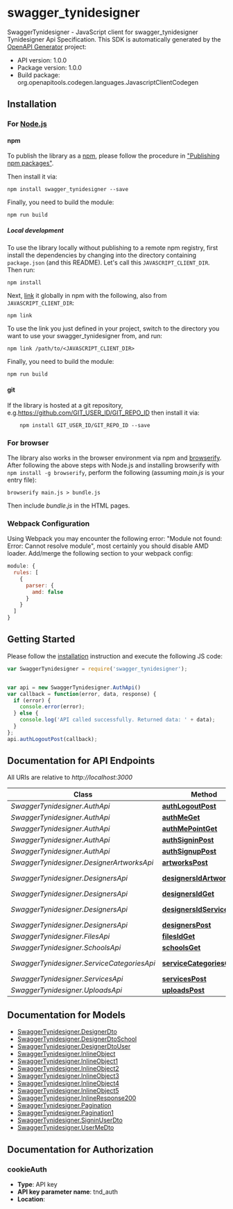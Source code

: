# swagger_tynidesigner

SwaggerTynidesigner - JavaScript client for swagger_tynidesigner
Tynidesigner Api Specification.
This SDK is automatically generated by the [OpenAPI Generator](https://openapi-generator.tech) project:

- API version: 1.0.0
- Package version: 1.0.0
- Build package: org.openapitools.codegen.languages.JavascriptClientCodegen

## Installation

### For [Node.js](https://nodejs.org/)

#### npm

To publish the library as a [npm](https://www.npmjs.com/), please follow the procedure in ["Publishing npm packages"](https://docs.npmjs.com/getting-started/publishing-npm-packages).

Then install it via:

```shell
npm install swagger_tynidesigner --save
```

Finally, you need to build the module:

```shell
npm run build
```

##### Local development

To use the library locally without publishing to a remote npm registry, first install the dependencies by changing into the directory containing `package.json` (and this README). Let's call this `JAVASCRIPT_CLIENT_DIR`. Then run:

```shell
npm install
```

Next, [link](https://docs.npmjs.com/cli/link) it globally in npm with the following, also from `JAVASCRIPT_CLIENT_DIR`:

```shell
npm link
```

To use the link you just defined in your project, switch to the directory you want to use your swagger_tynidesigner from, and run:

```shell
npm link /path/to/<JAVASCRIPT_CLIENT_DIR>
```

Finally, you need to build the module:

```shell
npm run build
```

#### git

If the library is hosted at a git repository, e.g.https://github.com/GIT_USER_ID/GIT_REPO_ID
then install it via:

```shell
    npm install GIT_USER_ID/GIT_REPO_ID --save
```

### For browser

The library also works in the browser environment via npm and [browserify](http://browserify.org/). After following
the above steps with Node.js and installing browserify with `npm install -g browserify`,
perform the following (assuming *main.js* is your entry file):

```shell
browserify main.js > bundle.js
```

Then include *bundle.js* in the HTML pages.

### Webpack Configuration

Using Webpack you may encounter the following error: "Module not found: Error:
Cannot resolve module", most certainly you should disable AMD loader. Add/merge
the following section to your webpack config:

```javascript
module: {
  rules: [
    {
      parser: {
        amd: false
      }
    }
  ]
}
```

## Getting Started

Please follow the [installation](#installation) instruction and execute the following JS code:

```javascript
var SwaggerTynidesigner = require('swagger_tynidesigner');


var api = new SwaggerTynidesigner.AuthApi()
var callback = function(error, data, response) {
  if (error) {
    console.error(error);
  } else {
    console.log('API called successfully. Returned data: ' + data);
  }
};
api.authLogoutPost(callback);

```

## Documentation for API Endpoints

All URIs are relative to *http://localhost:3000*

Class | Method | HTTP request | Description
------------ | ------------- | ------------- | -------------
*SwaggerTynidesigner.AuthApi* | [**authLogoutPost**](docs/AuthApi.md#authLogoutPost) | **POST** /auth/logout | Logout
*SwaggerTynidesigner.AuthApi* | [**authMeGet**](docs/AuthApi.md#authMeGet) | **GET** /auth/me | GetMe
*SwaggerTynidesigner.AuthApi* | [**authMePointGet**](docs/AuthApi.md#authMePointGet) | **GET** /auth/me/point | GetMePoint
*SwaggerTynidesigner.AuthApi* | [**authSigninPost**](docs/AuthApi.md#authSigninPost) | **POST** /auth/signin | Signin
*SwaggerTynidesigner.AuthApi* | [**authSignupPost**](docs/AuthApi.md#authSignupPost) | **POST** /auth/signup | Signup
*SwaggerTynidesigner.DesignerArtworksApi* | [**artworksPost**](docs/DesignerArtworksApi.md#artworksPost) | **POST** /artworks | Create Artwork
*SwaggerTynidesigner.DesignersApi* | [**designersIdArtworksGet**](docs/DesignersApi.md#designersIdArtworksGet) | **GET** /designers/{id}/artworks | GetDesignerArtworks
*SwaggerTynidesigner.DesignersApi* | [**designersIdGet**](docs/DesignersApi.md#designersIdGet) | **GET** /designers/{id} | DesignerDetail
*SwaggerTynidesigner.DesignersApi* | [**designersIdServicesGet**](docs/DesignersApi.md#designersIdServicesGet) | **GET** /designers/{id}/services | GetDesignerServices
*SwaggerTynidesigner.DesignersApi* | [**designersPost**](docs/DesignersApi.md#designersPost) | **POST** /designers | Create Designer
*SwaggerTynidesigner.FilesApi* | [**filesIdGet**](docs/FilesApi.md#filesIdGet) | **GET** /files/{id} | Get File Detail
*SwaggerTynidesigner.SchoolsApi* | [**schoolsGet**](docs/SchoolsApi.md#schoolsGet) | **GET** /schools | GetSchools
*SwaggerTynidesigner.ServiceCategoriesApi* | [**serviceCategoriesGet**](docs/ServiceCategoriesApi.md#serviceCategoriesGet) | **GET** /service-categories | GetServiceCategories
*SwaggerTynidesigner.ServicesApi* | [**servicesPost**](docs/ServicesApi.md#servicesPost) | **POST** /services | CreateService
*SwaggerTynidesigner.UploadsApi* | [**uploadsPost**](docs/UploadsApi.md#uploadsPost) | **POST** /uploads | Upload


## Documentation for Models

 - [SwaggerTynidesigner.DesignerDto](docs/DesignerDto.md)
 - [SwaggerTynidesigner.DesignerDtoSchool](docs/DesignerDtoSchool.md)
 - [SwaggerTynidesigner.DesignerDtoUser](docs/DesignerDtoUser.md)
 - [SwaggerTynidesigner.InlineObject](docs/InlineObject.md)
 - [SwaggerTynidesigner.InlineObject1](docs/InlineObject1.md)
 - [SwaggerTynidesigner.InlineObject2](docs/InlineObject2.md)
 - [SwaggerTynidesigner.InlineObject3](docs/InlineObject3.md)
 - [SwaggerTynidesigner.InlineObject4](docs/InlineObject4.md)
 - [SwaggerTynidesigner.InlineObject5](docs/InlineObject5.md)
 - [SwaggerTynidesigner.InlineResponse200](docs/InlineResponse200.md)
 - [SwaggerTynidesigner.Pagination](docs/Pagination.md)
 - [SwaggerTynidesigner.Pagination1](docs/Pagination1.md)
 - [SwaggerTynidesigner.SigninUserDto](docs/SigninUserDto.md)
 - [SwaggerTynidesigner.UserMeDto](docs/UserMeDto.md)


## Documentation for Authorization



### cookieAuth


- **Type**: API key
- **API key parameter name**: tnd_auth
- **Location**: 

